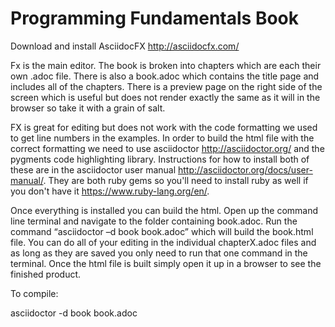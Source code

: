 # Programming Fundamentals Book

Download and install AsciidocFX http://asciidocfx.com/

Fx is the main editor. The book is broken into chapters which are each their own .adoc file. There is also a book.adoc which contains the title page and includes all of the chapters. There is a preview page on the right side of the screen which is useful but does not render exactly the same as it will in the browser so take it with a grain of salt.

FX is great for editing but does not work with the code formatting we used to get line numbers in the examples. In order to build the html file with the correct formatting we need to use asciidoctor http://asciidoctor.org/ and the pygments code highlighting library. Instructions for how to install both of these are in the asciidoctor user manual http://asciidoctor.org/docs/user-manual/. They are both ruby gems so you'll need to install ruby as well if you don't have it https://www.ruby-lang.org/en/.

Once everything is installed you can build the html. Open up the command line terminal and navigate to the folder containing book.adoc. Run the command “asciidoctor –d book book.adoc” which will build the book.html file. You can do all of your editing in the individual chapterX.adoc files and as long as they are saved you only need to run that one command in the terminal.
Once the html file is built simply open it up in a browser to see the finished product.

To compile:

asciidoctor -d book book.adoc
